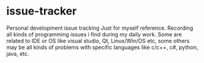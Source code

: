 # issue-tracker
Personal development issue tracking 
Just for myself reference. 
Recording all kinds of programming issues i find during my daily work. Some are related to IDE or OS like visual studio, Qt, Linux/Win/OS etc, some others may be all kinds of problems with specific languages like c/c++, c#, python, java, etc.
